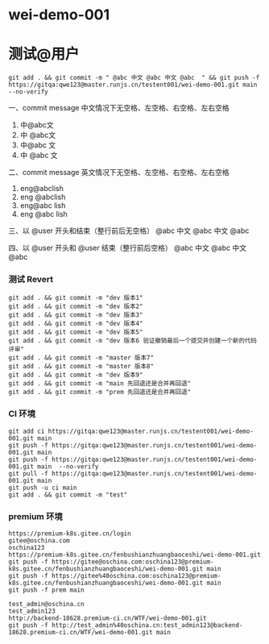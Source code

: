 # wei-demo-001


# 测试@用户
```
git add . && git commit -m " @abc 中文 @abc 中文 @abc  " && git push -f https://gitqa:qwe123@master.runjs.cn/testent001/wei-demo-001.git main  --no-verify
```
一、commit message 中文情况下无空格、左空格、右空格、左右空格
1. 中@abc文
2. 中 @abc文
3. 中@abc 文
4. 中 @abc 文

二、commit message 英文情况下无空格、左空格、右空格、左右空格
1. eng@abclish
2. eng @abclish
3. eng@abc lish
4. eng @abc lish

三、以 @user 开头和结束（整行前后无空格）
@abc 中文 @abc 中文 @abc


四、以 @user 开头和 @user 结束（整行前后空格）
 @abc 中文 @abc 中文 @abc 


### 测试 Revert
```
git add . && git commit -m "dev 版本1"
git add . && git commit -m "dev 版本2"
git add . && git commit -m "dev 版本3"
git add . && git commit -m "dev 版本4"
git add . && git commit -m "dev 版本5"
git add . && git commit -m "dev 版本6 验证撤销最后一个提交并创建一个新的代码评审"
git add . && git commit -m "master 版本7"
git add . && git commit -m "master 版本8"
git add . && git commit -m "dev 版本9"
git add . && git commit -m "main 先回退还是合并再回退"
git add . && git commit -m "prem 先回退还是合并再回退"
```



### CI 环境
```
git add ci https://gitqa:qwe123@master.runjs.cn/testent001/wei-demo-001.git main  
git push -f https://gitqa:qwe123@master.runjs.cn/testent001/wei-demo-001.git main
git push -f https://gitqa:qwe123@master.runjs.cn/testent001/wei-demo-001.git main  --no-verify
git pull -f https://gitqa:qwe123@master.runjs.cn/testent001/wei-demo-001.git main  
git push -u ci main  
git add . && git commit -m "test" 
```


### premium 环境
```
https://premium-k8s.gitee.cn/login
gitee@oschina.com
oschina123
https://premium-k8s.gitee.cn/fenbushianzhuangbaoceshi/wei-demo-001.git
git push -f https://gitee@oschina.com:oschina123@premium-k8s.gitee.cn/fenbushianzhuangbaoceshi/wei-demo-001.git main
git push -f https://gitee%40oschina.com:oschina123@premium-k8s.gitee.cn/fenbushianzhuangbaoceshi/wei-demo-001.git main
git push -f prem main

test_admin@oschina.cn
test_admin123
http://backend-18628.premium-ci.cn/WTF/wei-demo-001.git
git push -f http://test_admin%40oschina.cn:test_admin123@backend-18628.premium-ci.cn/WTF/wei-demo-001.git main
```